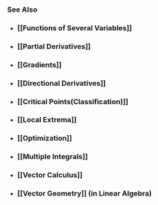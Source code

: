 ### See Also

- ### [[Functions of Several Variables]]

- ### [[Partial Derivatives]]

- ### [[Gradients]]

- ### [[Directional Derivatives]]

- ### [[Critical Points(Classification)]]

- ### [[Local Extrema]]

- ### [[Optimization]]

- ### [[Multiple Integrals]]

- ### [[Vector Calculus]]

- ### [[Vector Geometry]] (in Linear Algebra)
